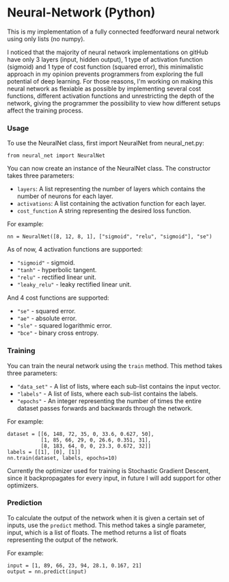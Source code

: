 # Neural-Network (Python)
This is my implementation of a fully connected feedforward neural network using only lists (no numpy).

I noticed that the majority of neural network implementations on gitHub have only 3 layers (input, hidden output), 1 type of activation function (sigmoid) and 1 type of cost function (squared error), this minimalistic approach in my opinion prevents programmers from exploring the full potential of deep learning. 
For those reasons, I'm working on making this neural network as flexiable as possible by implementing several cost functions, different activation functions and unrestricting the depth of the network, giving the programmer the possibility to view how different setups affect the training process.

### Usage
To use the NeuralNet class, first import NeuralNet from neural_net.py:

`from neural_net import NeuralNet`

You can now create an instance of the NeuralNet class. The constructor takes three parameters:
- `layers`: A list representing the number of layers which contains the number of neurons for each layer.
- `activations`: A list containing the activation function for each layer.
- `cost_function` A string representing the desired loss function.

For example:

`nn = NeuralNet([8, 12, 8, 1], ["sigmoid", "relu", "sigmoid"], "se")`

As of now, 4 activation functions are supported:
- `"sigmoid"` - sigmoid.
- `"tanh"` - hyperbolic tangent.
- `"relu"` - rectified linear unit.
- `"leaky_relu"` - leaky rectified linear unit.

And 4 cost functions are supported:
- `"se"` - squared error.
- `"ae"` - absolute error.
- `"sle"` - squared logarithmic error.
- `"bce"` - binary cross entropy.

### Training
You can train the neural network using the `train` method. This method takes three parameters:
- `"data_set"` - A list of lists, where each sub-list contains the input vector.
- `"labels"` - A list of lists, where each sub-list contains the labels.
- `"epochs"` - An integer representing the number of times the entire dataset passes forwards and backwards through the network.

For example:
```
dataset = [[6, 148, 72, 35, 0, 33.6, 0.627, 50],
           [1, 85, 66, 29, 0, 26.6, 0.351, 31],
           [8, 183, 64, 0, 0, 23.3, 0.672, 32]]
labels = [[1], [0], [1]]
nn.train(dataset, labels, epochs=10)
```
Currently the optimizer used for training is Stochastic Gradient Descent, since it backpropagates for every input, in future I will add support for other optimizers.
### Prediction
To calculate the output of the network when it is given a certain set of inputs, use the `predict` method. This method takes a single parameter, input, which is a list of floats. The method returns a list of floats representing the output of the network.

For example:
```
input = [1, 89, 66, 23, 94, 28.1, 0.167, 21]
output = nn.predict(input)
```




